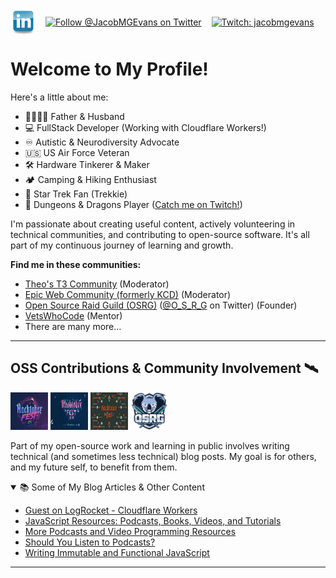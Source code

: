 <div align="left" style="display: flex; gap: 16px; align-items: center; flex-wrap: wrap; margin-bottom: 24px;">
  <a href="https://www.linkedin.com/in/jacob-m-g-evans" target="_blank" rel="noopener noreferrer">
    <img alt="Connect on LinkedIn" src="https://github.com/JacobMGEvans/JacobMGEvans/raw/main/public/linkedin.webp" height="40" width="40" style="vertical-align: middle; border-radius: 8px;" />
  </a>
  <a href="https://twitter.com/JacobMGEvans?ref_src=twsrc%5Etfw" target="_blank" rel="noopener noreferrer">
    <img src="https://img.shields.io/twitter/follow/JacobMGEvans?style=social&logo=twitter" alt="Follow @JacobMGEvans on Twitter" style="vertical-align: middle;"/>
  </a>
  <a href="http://twitch.tv/jacobmgevans" target="_blank" rel="noopener noreferrer">
    <img src="https://img.shields.io/badge/Twitch-jacobmgevans-9146FF?style=for-the-badge&logo=twitch&logoColor=white" alt="Twitch: jacobmgevans" style="vertical-align: middle;"/>
  </a>
</div>

# Welcome to My Profile!

Here's a little about me:

- 👨‍👩‍👧‍👦 Father & Husband
- 💻 FullStack Developer (Working with Cloudflare Workers!)
- ♾️ Autistic & Neurodiversity Advocate
- 🇺🇸 US Air Force Veteran
- 🛠️ Hardware Tinkerer & Maker
- 🏕️ Camping & Hiking Enthusiast
- 🖖 Star Trek Fan (Trekkie)
- 🎲 Dungeons & Dragons Player ([Catch me on Twitch!](http://twitch.tv/jacobmgevans))

I'm passionate about creating useful content, actively volunteering in technical communities, and contributing to open-source software. It's all part of my continuous journey of learning and growth.

**Find me in these communities:**

- [Theo's T3 Community](https://discord.gg/xQsq2JzcUM) (Moderator)
- [Epic Web Community (formerly KCD)](https://kentcdodds.com/discord) (Moderator)
- [Open Source Raid Guild (OSRG)](https://osrg.t3.gg/) ([@O_S_R_G](https://twitter.com/O_S_R_G) on Twitter) (Founder)
- [VetsWhoCode](https://vetswhocode.io/) (Mentor)
- There are many more...

---

## OSS Contributions & Community Involvement 🛰️

<p>
  <a href="https://dev.to/jacobmgevans"><img src="https://github.com/JacobMGEvans/JacobMGEvans/raw/main/public/hacktober2019.webp" alt="2019 Hacktoberfest Contributor" height="60" width="60" /></a>
  <a href="https://dev.to/jacobmgevans"><img src="https://github.com/JacobMGEvans/JacobMGEvans/raw/main/public/hacktober2020.webp" alt="2020 Hacktoberfest Contributor" height="60" width="60" /></a>
  <a href="https://dev.to/jacobmgevans"><img src="https://github.com/JacobMGEvans/JacobMGEvans/raw/main/public/hacktober2021.webp" alt="2021 Hacktoberfest Contributor" height="60" width="60" /></a>
  <a href="https://osrg.t3.gg/"><img src="https://github.com/JacobMGEvans/JacobMGEvans/raw/main/public/osrg.webp" alt="Open Source Raid Guild Member" height="60" width="60" /></a>
</p>

Part of my open-source work and learning in public involves writing technical (and sometimes less technical) blog posts. My goal is for others, and my future self, to benefit from them.

<details open>
<summary>📚 Some of My Blog Articles &amp; Other Content</summary>

<ul>
  <li><a href="https://podrocket.logrocket.com/cloudflare-workers">Guest on LogRocket - Cloudflare Workers</a></li>
  <li><a href="https://dev.to/jacobmgevans/javascript-resources-podcasts-books-videos-and-tutorials-4a6e">JavaScript Resources: Podcasts, Books, Videos, and Tutorials</a></li>
  <li><a href="https://dev.to/jacobmgevans/more-podcasts-and-video-programming-resources-5a8k">More Podcasts and Video Programming Resources</a></li>
  <li><a href="https://dev.to/jacobmgevans/should-you-listen-to-podcasts-4m5j">Should You Listen to Podcasts?</a></li>
  <li><a href="https://dev.to/jacobmgevans/writing-immutable-javascript-why-how-3if6">Writing Immutable and Functional JavaScript</a></li>
</ul>

</details>

---
